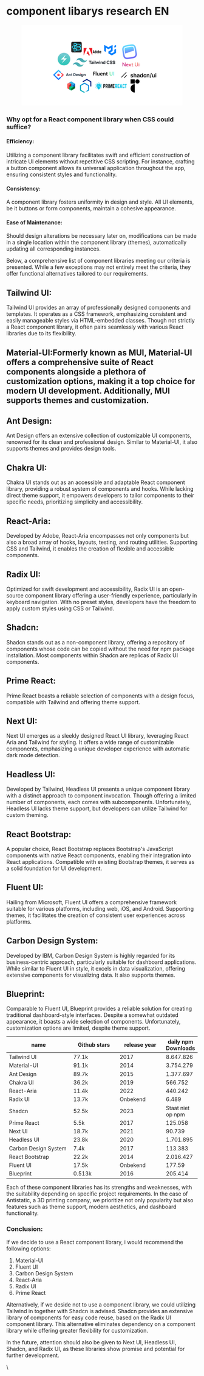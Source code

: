 # component libarys research EN

<figure><img src="../.gitbook/assets/Ontwerp zonder titel.png" alt=""><figcaption></figcaption></figure>

### Why opt for a React component library when CSS could suffice?&#x20;

#### Efficiency:

Utilizing a component library facilitates swift and efficient construction of intricate UI elements without repetitive CSS scripting. For instance, crafting a button component allows its universal application throughout the app, ensuring consistent styles and functionality.

#### Consistency:

A component library fosters uniformity in design and style. All UI elements, be it buttons or form components, maintain a cohesive appearance.

#### Ease of Maintenance:

Should design alterations be necessary later on, modifications can be made in a single location within the component library (themes), automatically updating all corresponding instances.

Below, a comprehensive list of component libraries meeting our criteria is presented. While a few exceptions may not entirely meet the criteria, they offer functional alternatives tailored to our requirements.

## Tailwind UI:

Tailwind UI provides an array of professionally designed components and templates. It operates as a CSS framework, emphasizing consistent and easily manageable styles via HTML-embedded classes. Though not strictly a React component library, it often pairs seamlessly with various React libraries due to its flexibility.

## Material-UI:Formerly known as MUI, Material-UI offers a comprehensive suite of React components alongside a plethora of customization options, making it a top choice for modern UI development. Additionally, MUI supports themes and customization.

## Ant Design:

Ant Design offers an extensive collection of customizable UI components, renowned for its clean and professional design. Similar to Material-UI, it also supports themes and provides design tools.

## Chakra UI:

Chakra UI stands out as an accessible and adaptable React component library, providing a robust system of components and hooks. While lacking direct theme support, it empowers developers to tailor components to their specific needs, prioritizing simplicity and accessibility.

## React-Aria:

Developed by Adobe, React-Aria encompasses not only components but also a broad array of hooks, layouts, testing, and routing utilities. Supporting CSS and Tailwind, it enables the creation of flexible and accessible components.

## Radix UI:

Optimized for swift development and accessibility, Radix UI is an open-source component library offering a user-friendly experience, particularly in keyboard navigation. With no preset styles, developers have the freedom to apply custom styles using CSS or Tailwind.

## Shadcn:

Shadcn stands out as a non-component library, offering a repository of components whose code can be copied without the need for npm package installation. Most components within Shadcn are replicas of Radix UI components.

## Prime React:

Prime React boasts a reliable selection of components with a design focus, compatible with Tailwind and offering theme support.

## Next UI:

Next UI emerges as a sleekly designed React UI library, leveraging React Aria and Tailwind for styling. It offers a wide range of customizable components, emphasizing a unique developer experience with automatic dark mode detection.

## Headless UI:

Developed by Tailwind, Headless UI presents a unique component library with a distinct approach to component invocation. Though offering a limited number of components, each comes with subcomponents. Unfortunately, Headless UI lacks theme support, but developers can utilize Tailwind for custom theming.

## React Bootstrap:

A popular choice, React Bootstrap replaces Bootstrap's JavaScript components with native React components, enabling their integration into React applications. Compatible with existing Bootstrap themes, it serves as a solid foundation for UI development.

## Fluent UI:

Hailing from Microsoft, Fluent UI offers a comprehensive framework suitable for various platforms, including web, iOS, and Android. Supporting themes, it facilitates the creation of consistent user experiences across platforms.

## Carbon Design System:

Developed by IBM, Carbon Design System is highly regarded for its business-centric approach, particularly suitable for dashboard applications. While similar to Fluent UI in style, it excels in data visualization, offering extensive components for visualizing data. It also supports themes.

## Blueprint:

Comparable to Fluent UI, Blueprint provides a reliable solution for creating traditional dashboard-style interfaces. Despite a somewhat outdated appearance, it boasts a wide selection of components. Unfortunately, customization options are limited, despite theme support.



<table><thead><tr><th width="216">name</th><th width="148">Github stars</th><th width="134">release year</th><th>daily npm Downloads</th></tr></thead><tbody><tr><td>Tailwind UI</td><td>77.1k</td><td>2017</td><td>8.647.826</td></tr><tr><td>Material-UI</td><td>91.1k</td><td>2014</td><td>3.754.279</td></tr><tr><td>Ant Design</td><td>89.7k</td><td>2015</td><td>1.377.697</td></tr><tr><td>Chakra UI</td><td>36.2k</td><td>2019</td><td>566.752</td></tr><tr><td>React-Aria</td><td>11.4k</td><td>2022</td><td>440.242</td></tr><tr><td>Radix UI</td><td>13.7k</td><td>Onbekend</td><td>6.489</td></tr><tr><td>Shadcn</td><td>52.5k</td><td>2023</td><td>Staat niet op npm</td></tr><tr><td>Prime React</td><td>5.5k</td><td>2017</td><td>125.058</td></tr><tr><td>Next UI</td><td>18.7k</td><td>2021</td><td>90.739</td></tr><tr><td>Headless UI</td><td>23.8k</td><td>2020</td><td>1.701.895</td></tr><tr><td>Carbon Design System</td><td>7.4k</td><td>2017</td><td>113.383</td></tr><tr><td>React Bootstrap</td><td>22.2k</td><td>2014</td><td>2.016.427</td></tr><tr><td>Fluent UI</td><td>17.5k</td><td>Onbekend</td><td>177.59</td></tr><tr><td>Blueprint</td><td>0.513k</td><td>2016</td><td>205.414</td></tr></tbody></table>

Each of these component libraries has its strengths and weaknesses, with the suitability depending on specific project requirements. In the case of Antistatic, a 3D printing company, we prioritize not only popularity but also features such as theme support, modern aesthetics, and dashboard functionality.

### Conclusion:

If we decide to use a React component library, i would recommend the following options:

1. Material-UI
2. Fluent UI
3. Carbon Design System
4. React-Aria
5. Radix UI
6. Prime React

Alternatively, if we deside not to use a component library, we  could utilizing Tailwind in together with Shadcn is advised. Shadcn provides an extensive library of components for easy code reuse, based on the Radix UI component library. This alternative eliminates dependency on a component library while offering greater flexibility for customization.

In the future, attention should also be given to Next UI, Headless UI, Shadcn, and Radix UI, as these libraries show promise and potential for further development.

\
